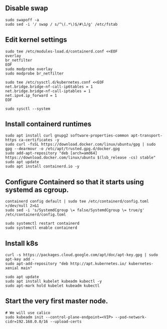 
## Disable swap
```shell
sudo swapoff -a
sudo sed -i '/ swap / s/^\(.*\)$/#\1/g' /etc/fstab
```

## Edit kernel settings
```shell
sudo tee /etc/modules-load.d/containerd.conf <<EOF
overlay
br_netfilter
EOF
sudo modprobe overlay
sudo modprobe br_netfilter

sudo tee /etc/sysctl.d/kubernetes.conf <<EOF
net.bridge.bridge-nf-call-ip6tables = 1
net.bridge.bridge-nf-call-iptables = 1
net.ipv4.ip_forward = 1
EOF

sudo sysctl --system
```

## Install containerd runtimes
```shell
sudo apt install curl gnupg2 software-properties-common apt-transport-https ca-certificates -y
sudo curl -fsSL https://download.docker.com/linux/ubuntu/gpg | sudo gpg --dearmour -o /etc/apt/trusted.gpg.d/docker.gpg
sudo add-apt-repository "deb [arch=amd64] https://download.docker.com/linux/ubuntu $(lsb_release -cs) stable"
sudo apt update
sudo apt install containerd.io -y

```

## Configure Containerd so that it starts using systemd as cgroup.
```shell
containerd config default | sudo tee /etc/containerd/config.toml >/dev/null 2>&1
sudo sed -i 's/SystemdCgroup \= false/SystemdCgroup \= true/g' /etc/containerd/config.toml

sudo systemctl restart containerd
sudo systemctl enable containerd
```

## Install k8s
```shell
curl -s https://packages.cloud.google.com/apt/doc/apt-key.gpg | sudo apt-key add -
sudo apt-add-repository "deb http://apt.kubernetes.io/ kubernetes-xenial main"

sudo apt update
sudo apt install kubelet kubeadm kubectl -y
sudo apt-mark hold kubelet kubeadm kubectl
```

## Start the very first master node.
```shell
# We will use calico
sudo kubeadm init --control-plane-endpoint=<VIP> --pod-network-cidr=192.168.0.0/16 --upload-certs
```
